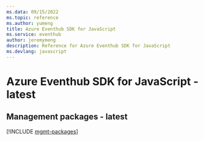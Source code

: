 ```yaml
---
ms.data: 09/15/2022
ms.topic: reference
ms.author: yumeng
title: Azure Eventhub SDK for JavaScript
ms.service: eventhub
author: jeremymeng
description: Reference for Azure Eventhub SDK for JavaScript
ms.devlang: javascript
---
```

# Azure Eventhub SDK for JavaScript - latest

## Management packages - latest
[!INCLUDE [mgmt-packages](eventhub-mgmt-index.md)]